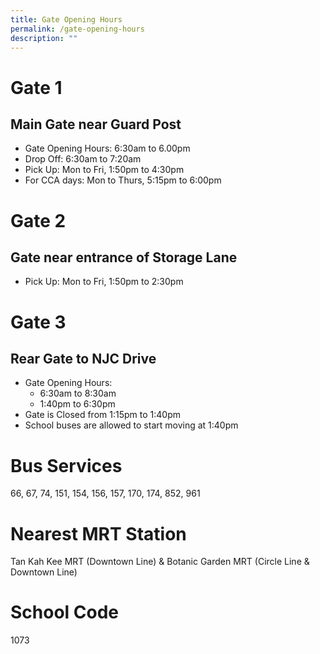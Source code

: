 ```yaml
---
title: Gate Opening Hours
permalink: /gate-opening-hours
description: ""
---
```

# Gate 1
## Main Gate near Guard Post

* Gate Opening Hours: 6:30am to 6.00pm
* Drop Off: 6:30am to 7:20am
* Pick Up: Mon to Fri, 1:50pm to 4:30pm
* For CCA days: Mon to Thurs, 5:15pm to 6:00pm

# Gate 2
## Gate near entrance of Storage Lane

* Pick Up: Mon to Fri, 1:50pm to 2:30pm

# Gate 3
## Rear Gate to NJC Drive

*  Gate Opening Hours:
	*  6:30am to 8:30am
	*  1:40pm to 6:30pm
* Gate is Closed from 1:15pm to 1:40pm
* School buses are allowed to start moving at 1:40pm

# Bus Services
66, 67, 74, 151, 154, 156, 157, 170, 174, 852, 961

# Nearest MRT Station
Tan Kah Kee MRT (Downtown Line) & Botanic Garden MRT (Circle Line & Downtown Line)

# School Code
1073